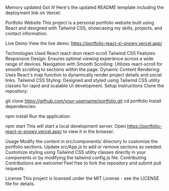 
Memory updated
Got it! Here's the updated README template including the deployment link on Vercel:

Portfolio Website
This project is a personal portfolio website built using React and designed with Tailwind CSS, showcasing my skills, projects, and contact information.

Live Demo
View the live demo: https://portfolio-react-xi-snowy.vercel.app/

Technologies Used
React
react-dom
react-scroll
Tailwind CSS
Features
Responsive Design: Ensures optimal viewing experience across a wide range of devices.
Navigation with Smooth Scrolling: Utilizes react-scroll for smooth scrolling to sections within the page.
Dynamic Content Rendering: Uses React's map function to dynamically render project details and social links.
Tailwind CSS Styling: Designed and styled using Tailwind CSS utility classes for rapid and scalable UI development.
Setup Instructions
Clone the repository:


git clone https://github.com/your-username/portfolio.git
cd portfolio
Install dependencies:


npm install
Run the application:


npm start
This will start a local development server. Open https://portfolio-react-xi-snowy.vercel.app/ to view it in the browser.

Usage
Modify the content in src/components/ directory to customize the portfolio sections.
Update src/App.js to add or remove sections as needed.
Customize styling using Tailwind CSS utility classes directly in your components or by modifying the tailwind.config.js file.
Contributing
Contributions are welcome! Feel free to fork the repository and submit pull requests.

License
This project is licensed under the MIT License - see the LICENSE file for details.
